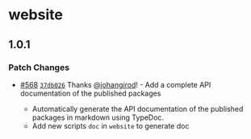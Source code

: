# website

## 1.0.1

### Patch Changes

-   [#568](https://github.com/publicodes/publicodes/pull/568) [`37db026`](https://github.com/publicodes/publicodes/commit/37db026f9770d14788c1e9567ef55c5a70422896) Thanks [@johangirod](https://github.com/johangirod)! - Add a complete API documentation of the published packages

    -   Automatically generate the API documentation of the published packages in markdown using TypeDoc.
    -   Add new scripts `doc` in `website` to generate doc
